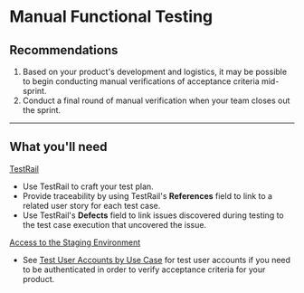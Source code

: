 # Manual Functional Testing
 
## Recommendations

1. Based on your product's development and logistics, it may be possible to begin conducting manual verifications of acceptance criteria mid-sprint.
1. Conduct a final round of manual verification when your team closes out the sprint.

<hr>

## What you'll need

[TestRail](testrail/README.md)
  * Use TestRail to craft your test plan.
  * Provide traceability by using TestRail's **References** field to link to a related user story for each test case.
  * Use TestRail's **Defects** field to link issues discovered during testing to the test case execution that uncovered the issue.

[Access to the Staging Environment](https://github.com/department-of-veterans-affairs/va.gov-team-sensitive/blob/master/Administrative/accessing-staging.md)
  * See [Test User Accounts by Use Case](https://github.com/department-of-veterans-affairs/va.gov-team-sensitive/blob/master/Administrative/vagov-users/staging-test-accounts.md) for test user accounts if you need to be authenticated in order to verify acceptance criteria for your product.
